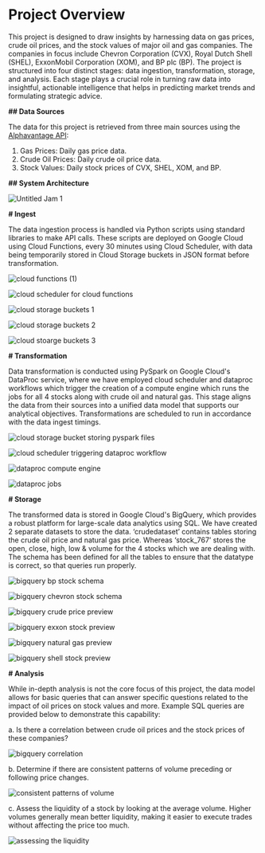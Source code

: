 # Project Overview

This project is designed to draw insights by harnessing data on gas prices, crude oil prices, and the stock values of major oil and gas companies. The companies in focus include Chevron Corporation (CVX), Royal Dutch Shell (SHEL), ExxonMobil Corporation (XOM), and BP plc (BP). The project is structured into four distinct stages: data ingestion, transformation, storage, and analysis. Each stage plays a crucial role in turning raw data into insightful, actionable intelligence that helps in predicting market trends and formulating strategic advice.

**## Data Sources**

The data for this project is retrieved from three main sources using the [Alphavantage API](https://www.alphavantage.co/):
1.	Gas Prices: Daily gas price data.
2.	Crude Oil Prices: Daily crude oil price data.
3.	Stock Values: Daily stock prices of CVX, SHEL, XOM, and BP.

**## System Architecture**

![Untitled Jam 1](https://github.com/animeshnandan/inst767/assets/83339335/87f8bab2-6697-43ad-b748-e4f581f3cdd2)

**# Ingest**

The data ingestion process is handled via Python scripts using standard libraries to make API calls. These scripts are deployed on Google Cloud using Cloud Functions, every 30 minutes using Cloud Scheduler, with data being temporarily stored in Cloud Storage buckets in JSON format before transformation.

![cloud functions (1)](https://github.com/animeshnandan/inst767/assets/83339335/f29d7188-1939-4151-b431-55009a98aa5d)

![cloud scheduler for cloud functions](https://github.com/animeshnandan/inst767/assets/83339335/31b3adbb-406a-455b-9201-09a22d37db06)

![cloud storage buckets 1](https://github.com/animeshnandan/inst767/assets/83339335/96b6aecb-e100-4782-9972-79ac77daf836)

![cloud storage buckets 2](https://github.com/animeshnandan/inst767/assets/83339335/9636167e-cb4d-4dfb-8d2a-eb157c31f3fe)

![cloud stoarge buckets 3](https://github.com/animeshnandan/inst767/assets/83339335/5907945a-54e6-4971-85f9-f08158346861)

**# Transformation**

Data transformation is conducted using PySpark on Google Cloud's DataProc service, where we have employed cloud scheduler and dataproc workflows which trigger the creation of a compute engine which runs the jobs for all 4 stocks along with crude oil and natural gas. This stage aligns the data from their sources into a unified data model that supports our analytical objectives. Transformations are scheduled to run in accordance with the data ingest timings.

![cloud storage bucket storing pyspark files](https://github.com/animeshnandan/inst767/assets/83339335/f2013552-97d4-4056-9753-7b655ed4f6ea)

![cloud scheduler triggering dataproc workflow](https://github.com/animeshnandan/inst767/assets/83339335/c169a110-92ff-42c9-85c1-6575e70080da)

![dataproc compute engine](https://github.com/animeshnandan/inst767/assets/83339335/8590f488-33c8-4ae5-8f05-3016668191c1)

![dataproc jobs](https://github.com/animeshnandan/inst767/assets/83339335/45c1ecf0-238f-4c95-969a-8162e5b00d7c)

**# Storage**

The transformed data is stored in Google Cloud's BigQuery, which provides a robust platform for large-scale data analytics using SQL. We have created 2 separate datasets to store the data. ‘crudedataset’ contains tables storing the crude oil price and natural gas price. Whereas ‘stock_767’ stores the open, close, high, low & volume for the 4 stocks which we are dealing with. The schema has been defined for all the tables to ensure that the datatype is correct, so that queries run properly.

![bigquery bp stock schema](https://github.com/animeshnandan/inst767/assets/83339335/13794035-07bb-455d-a274-fd77fff1d966)

![bigquery chevron stock schema](https://github.com/animeshnandan/inst767/assets/83339335/3b4fe36f-3d60-4c58-bf7b-e72352840318)

![bigquery crude price preview](https://github.com/animeshnandan/inst767/assets/83339335/49ac4bfd-6bd4-43ea-a2ae-d17f4ba0a786)

![bigquery exxon stock preview](https://github.com/animeshnandan/inst767/assets/83339335/e25c7976-3f0d-4b19-ade3-4b0001bdb046)

![bigquery natural gas preview](https://github.com/animeshnandan/inst767/assets/83339335/5c6bcfeb-419f-49bc-8f35-87d702fac68a)

![bigquery shell stock preview](https://github.com/animeshnandan/inst767/assets/83339335/962e3cfb-3052-441c-8a42-c26759320122)

**# Analysis**

While in-depth analysis is not the core focus of this project, the data model allows for basic queries that can answer specific questions related to the impact of oil prices on stock values and more. Example SQL queries are provided below to demonstrate this capability:

a.	Is there a correlation between crude oil prices and the stock prices of these companies?

![bigquery correlation](https://github.com/animeshnandan/inst767/assets/83339335/3e07a29c-5606-4be1-a9c3-5eb22876c953)

b.	Determine if there are consistent patterns of volume preceding or following price changes.

![consistent patterns of volume](https://github.com/animeshnandan/inst767/assets/83339335/0fde6653-a1d9-435c-a8ed-5154846f022d)

c.	Assess the liquidity of a stock by looking at the average volume. Higher volumes generally mean better liquidity, making it easier to execute trades without affecting the price too much.

![assessing the liquidity](https://github.com/animeshnandan/inst767/assets/83339335/56759692-6530-46d5-bb24-a72d21cbca26)
